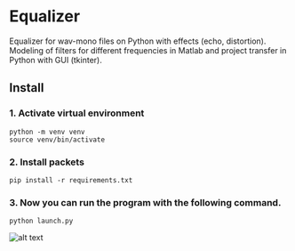 # Equalizer

Equalizer for wav-mono files on Python with effects (echo, distortion). 
Modeling of filters for different frequencies in Matlab and project transfer in Python with GUI (tkinter).

## Install

### 1. Activate virtual environment

```no-highlight
python -m venv venv
source venv/bin/activate
```

### 2. Install packets

```pip install -r requirements.txt```

### 3. Now you can run the program with the following command.

```python launch.py```

![alt text](uploads/screenshot.png "Screenshot")
